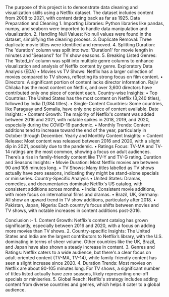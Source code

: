 The purpose of this project is to demonstrate data cleaning and visualization skills using a Netflix dataset. The dataset includes content from 2008 to 2021, with content dating back as far as 1925.
Data Preparation and Cleaning
1.
Importing Libraries: Python libraries like pandas, numpy, and seaborn were imported to handle data manipulation and visualization.
2.
Handling Null Values: No null values were found in the dataset, simplifying the cleaning process.
3.
Duplicate Removal: Three duplicate movie titles were identified and removed.
4.
Splitting Duration: The 'duration' column was split into two: 'Duration1' for movie length in minutes and 'Seasons1' for TV show seasons.
5.
Breaking Listed Genres: The 'listed_in' column was split into multiple genre columns to enhance visualization and analysis of Netflix content by genre.
Exploratory Data Analysis (EDA)
•
Movies vs TV Shows: Netflix has a larger collection of movies compared to TV shows, reflecting its strong focus on film content.
•
Directors: A significant portion of content lacks director information. Rajiv Chilaka has the most content on Netflix, and over 3,600 directors have contributed only one piece of content each.
Country-wise Insights:
•
Top Countries: The United States has the most content on Netflix (3,240 titles), followed by India (1,084 titles).
•
Single-Content Countries: Some countries, like Paraguay and Somalia, have only one piece of content available.
Date Insights:
•
Content Growth: The majority of Netflix's content was added between 2016 and 2021, with notable spikes in 2018, 2019, and 2020, especially during the COVID-19 pandemic.
•
Monthly Trends: Content additions tend to increase toward the end of the year, particularly in October through December.
Yearly and Monthly Content Insights:
•
Content Release: Most content was released between 2016 and 2020, with a slight dip in 2021, possibly due to the pandemic.
•
Ratings Focus: TV-MA and TV-14 ratings are the most common, showing a focus on adult audiences. There’s a rise in family-friendly content like TV-Y and TV-G rating.
Duration and Seasons Insights:
•
Movie Duration: Most Netflix movies are between 90 and 105 minutes long.
•
TV Shows: Many titles labelled as TV shows actually have zero seasons, indicating they might be stand-alone specials or miniseries.
Country-Specific Analysis
•
United States: Dramas, comedies, and documentaries dominate Netflix's US catalog, with consistent additions across months.
•
India: Consistent movie additions, with more focus on international films and dramas.
•
Brazil, UK, Germany: All show an upward trend in TV show additions, particularly after 2018.
•
Pakistan, Japan, Nigeria: Each country’s focus shifts between movies and TV shows, with notable increases in content additions post-2016.

Conclusion :-
1.
Content Growth: Netflix's content catalog has grown significantly, especially between 2016 and 2020, with a focus on adding more movies than TV shows.
2.
Country-specific Insights: The United States and India are the largest contributors to Netflix’s library, with the U.S. dominating in terms of sheer volume. Other countries like the UK, Brazil, and Japan have also shown a steady increase in content.
3.
Genres and Ratings: Netflix caters to a wide audience, but there's a clear focus on adult-oriented content (TV-MA, TV-14), while family-friendly content has seen a slight increase since 2020.
4.
Duration Trends: Most movies on Netflix are about 90-105 minutes long. For TV shows, a significant number of titles listed actually have zero seasons, likely representing one-off specials or miniseries.
5.
Global Reach: Netflix's strategy includes adding content from diverse countries and genres, which helps it cater to a global audience.
